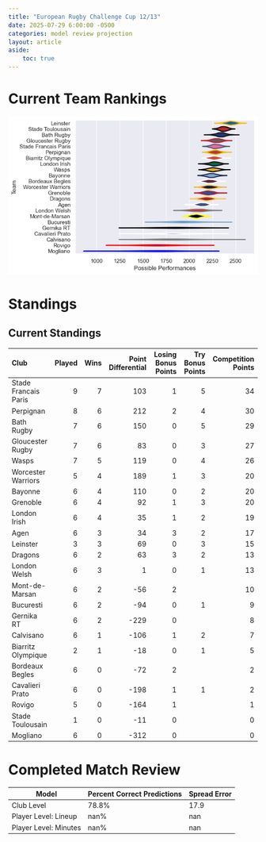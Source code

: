 ```yaml
---  
title: "European Rugby Challenge Cup 12/13"  
date: 2025-07-29 6:00:00 -0500  
categories: model review projection  
layout: article  
aside:  
    toc: true  
---
```

# Current Team Rankings


![Club Rankings](plots/rankings_European_Rugby_Challenge_Cup_1213.png)
# Standings

## Current Standings


| Club                 |   Played |   Wins |   Point Differential |   Losing Bonus Points |   Try Bonus Points |   Competition Points |
|:---------------------|---------:|-------:|---------------------:|----------------------:|-------------------:|---------------------:|
| Stade Francais Paris |        9 |      7 |                  103 |                     1 |                  5 |                   34 |
| Perpignan            |        8 |      6 |                  212 |                     2 |                  4 |                   30 |
| Bath Rugby           |        7 |      6 |                  150 |                     0 |                  5 |                   29 |
| Gloucester Rugby     |        7 |      6 |                   83 |                     0 |                  3 |                   27 |
| Wasps                |        7 |      5 |                  119 |                     0 |                  4 |                   26 |
| Worcester Warriors   |        5 |      4 |                  189 |                     1 |                  3 |                   20 |
| Bayonne              |        6 |      4 |                  110 |                     0 |                  2 |                   20 |
| Grenoble             |        6 |      4 |                   92 |                     1 |                  3 |                   20 |
| London Irish         |        6 |      4 |                   35 |                     1 |                  2 |                   19 |
| Agen                 |        6 |      3 |                   34 |                     3 |                  2 |                   17 |
| Leinster             |        3 |      3 |                   69 |                     0 |                  3 |                   15 |
| Dragons              |        6 |      2 |                   63 |                     3 |                  2 |                   13 |
| London Welsh         |        6 |      3 |                    1 |                     0 |                  1 |                   13 |
| Mont-de-Marsan       |        6 |      2 |                  -56 |                     2 |                    |                   10 |
| Bucuresti            |        6 |      2 |                  -94 |                     0 |                  1 |                    9 |
| Gernika RT           |        6 |      2 |                 -229 |                     0 |                    |                    8 |
| Calvisano            |        6 |      1 |                 -106 |                     1 |                  2 |                    7 |
| Biarritz Olympique   |        2 |      1 |                  -18 |                     0 |                  1 |                    5 |
| Bordeaux Begles      |        6 |      0 |                  -72 |                     2 |                    |                    2 |
| Cavalieri Prato      |        6 |      0 |                 -198 |                     1 |                  1 |                    2 |
| Rovigo               |        5 |      0 |                 -164 |                     1 |                    |                    1 |
| Stade Toulousain     |        1 |      0 |                  -11 |                     0 |                    |                    0 |
| Mogliano             |        6 |      0 |                 -312 |                     0 |                    |                    0 |



# Completed Match Review


| Model | Percent Correct Predictions | Spread Error |
| ------ | ------ | ------ |
| Club Level | 78.8% | 17.9 |
| Player Level: Lineup | nan% | nan |
| Player Level: Minutes | nan% | nan |

